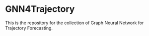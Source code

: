 # GNN4Trajectory
This is the repository for the collection of Graph Neural Network for Trajectory Forecasting.
